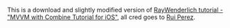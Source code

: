 This is a download and slightly modified version of [RayWenderlich tutorial - "MVVM with Combine Tutorial for iOS"](https://www.raywenderlich.com/4161005-mvvm-with-combine-tutorial-for-ios), all cred goes to [Rui Perez](https://github.com/RuiAAPeres?utf8=%E2%9C%93&tab=repositories&q=&type=source&language=swift).